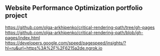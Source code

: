 ## Website Performance Optimization portfolio project

https://github.com/olga-arkhipenko/critical-rendering-path/tree/gh-pages
https://github.com/olga-arkhipenko/critical-rendering-path/blob/gh-pages/index.html
https://developers.google.com/speed/pagespeed/insights/?hl=ru&url=https%3A%2F%2F6215a2de.ngrok.io
